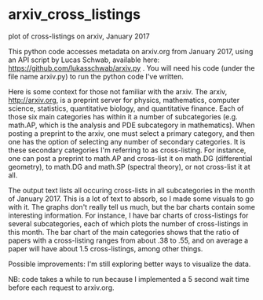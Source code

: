 # arxiv_cross_listings
plot of cross-listings on arxiv, January 2017

This python code accesses metadata on arxiv.org from January 2017, using an API script by Lucas Schwab, available here: 
https://github.com/lukasschwab/arxiv.py . You will need his code (under the file name arxiv.py) to run the python 
code I've written. 

Here is some context for those not familiar with the arxiv. The arxiv, http://arxiv.org, is a preprint server for physics, mathematics, computer science, statistics, quantitative biology, and quantitative finance. Each of those six main categories has within it a number of subcategories (e.g. math.AP, which is the analysis and PDE subcategory in mathematics). When posting a preprint to the arxiv, one must select a primary category, and then one has the option of selecting any number of secondary categories. It is these secondary categories I'm referring to as cross-listing. For instance, one can post a preprint to math.AP and cross-list it on math.DG (differential geometry), to math.DG and math.SP (spectral theory), or not cross-list it at all. 

The output text lists all occuring cross-lists in all subcategories in the month of January 2017. This is a lot of text to absorb, so I made some visuals to go with it. The graphs don't really tell us much, but the bar charts contain some interesting information. For instance, I have bar charts of cross-listings for several subcategories, each of which plots the number of cross-listings in this month. The bar chart of the main categories shows that the ratio of papers with a cross-listing ranges from about .38 to .55, and on average a paper will have about 1.5 cross-listings, among other things. 

Possible improvements: I'm still exploring better ways to visualize the data. 

NB: code takes a while to run because I implemented a 5 second wait time before each request to arxiv.org.
